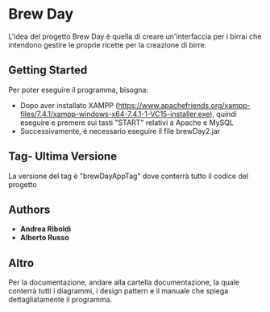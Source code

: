 # Brew Day

L'idea del progetto Brew Day è quella di creare un'interfaccia per i birrai che intendono gestire le proprie 
ricette per la creazione di birre.

## Getting Started

Per poter eseguire il programma, bisogna:
* Dopo aver installato XAMPP (https://www.apachefriends.org/xampp-files/7.4.1/xampp-windows-x64-7.4.1-1-VC15-installer.exe), quindi eseguire e premere sui tasti "START" relativi a Apache e MySQL
* Successivamente, è necessario eseguire il file brewDay2.jar

## Tag- Ultima Versione

La versione del tag è "brewDayAppTag" dove conterrà tutto il codice del progetto 

## Authors

* **Andrea Riboldi**
* **Alberto Russo**

## Altro

Per la documentazione, andare alla cartella documentazione, la quale conterrà tutti i diagrammi, i design pattern e il manuale che spiega dettagliatamente il programma.

